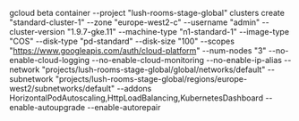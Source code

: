 gcloud beta container --project "lush-rooms-stage-global" clusters create "standard-cluster-1" --zone "europe-west2-c" --username "admin" --cluster-version "1.9.7-gke.11" --machine-type "n1-standard-1" --image-type "COS" --disk-type "pd-standard" --disk-size "100" --scopes "https://www.googleapis.com/auth/cloud-platform" --num-nodes "3" --no-enable-cloud-logging --no-enable-cloud-monitoring --no-enable-ip-alias --network "projects/lush-rooms-stage-global/global/networks/default" --subnetwork "projects/lush-rooms-stage-global/regions/europe-west2/subnetworks/default" --addons HorizontalPodAutoscaling,HttpLoadBalancing,KubernetesDashboard --enable-autoupgrade --enable-autorepair

